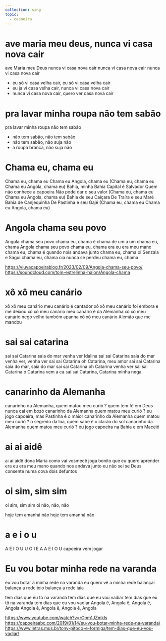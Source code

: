 ```yaml
---
collection: sing
topic:
  - capoeira
---
```

# ave maria meu deus, nunca vi casa nova cair

ave Maria meu Deus
nunca vi casa nova cair
nunca vi casa nova cair
nunca vi casa nova cair

- eu só vi casa velha cair, eu só vi casa velha cair
- eu ja vi casa velha cair, nunca vi casa nova cair
- nunca vi casa nova cair, quero ver casa nova cair

# pra lavar minha roupa não tem sabão

pra lavar minha roupa não tem sabão

- não tem sabão, não tem sabão
- não tem sabão, não suja não
- a roupa branca, não suja não

# Chama eu, chama eu

Chama eu, chama eu
Chama eu Angola, chama eu
(Chama eu, chama eu
Chama eu Angola, chama eu)
Bahia, minha Bahia
Capital é Salvador
Quem não conhece a capoeira
Não pode dar o seu valor
(Chama eu, chama eu
Chama eu Angola, chama eu)
Bahia de seu Caiçara
De Traíra e seu Maré
Bahia de Canjequinha
De Pastinha e seu Gajé
(Chama eu, chama eu
Chama eu Angola, chama eu)

# Angola chama seu povo

Angola chama seu povo
chama eu, chama
é chama de um a um
chama eu, chama
Angola chama seu povo
chama eu, chama
era eu era meu mano
chama eu, chama
é quando nois andava junto
chama eu, chama
oi Senzala e Sagui
chama eu, chama
oia nunca se perdeu
chama eu, chama

https://viuvacapoeirablog.fr/2023/02/09/Angola-chama-seu-povo/
https://soundcloud.com/tom-estrelinha-haion/Angola-chama

# xô xô meu canário

xô xô meu canário
meu canário é cantador
xô xô meu canário
foi embora e me deixou
xô xô meu canário
meu canário é da Alemanha
xô xô meu canário
nego velho também apanha
xô xô meu canário
Alemão que me mandou

# sai sai catarina

sai sai Catarina 
saia do mar venha ver Idalina
sai sai Catarina 
saia do mar venha ver, venha ver 
sai sai Catarina 
oh Catarina, meu amor 
sai sai Catarina 
saia do mar, saia do mar 
sai sai Catarina 
oh Catarina venha ver 
sai sai Catarina 
o Catarina vem a ca
sai sai Catarina,
Catarina minha nega

# canarinho da Alemanha

canarinho da Alemanha,
quem matou meu curió ?
quem tem fé em Deus
nunca cai em bozó
canarinho da Alemanha
quem matou meu curió ?
eu jogo capoeira,
mas Pastinha é o maior
canarinho da Alemanha
quem matou meu curió ?
o segredo da lua,
quem sabe é o clarão do sol
canarinho da Alemanha
quem matou meu curió ?
eu jogo capoeira
na Bahia e em Maceió

# ai ai aidê

ai ai aidê
dona Maria como vai vosmecê
joga bonito que eu quero aprender
era eu era meu mano
quando nos andava junto
eu não sei se Deus consente
numa cova dois defuntos

# oi sim, sim sim

oi sim, sim sim
oi não, não, não

hoje tem amanhá não
hoje tem amanhá não

# a e i o u

A E I O U
U O I E A
A E I O U
capoeira vem jogar

# Eu vou botar minha rede na varanda

eu vou botar a minha rede na varanda
eu quero vê a minha rede balançar
balança a rede ioio
balança a rede iaia

tem dias que eu tô na varanda
tem dias que eu vou vadiar
tem dias que eu tô na varanda
tem dias que eu vou vadiar
Angola ê, Angola ê, Angola ê, Angola
Angola ê, Angola ê, Angola ê, Angola

https://www.youtube.com/watch?v=rCpm1JZmkls
https://capoeiraabc.com/2019/01/14/eu-vou-botar-minha-rede-na-varanda/
https://www.letras.mus.br/tony-pitoco-e-formiga/tem-dias-que-eu-vou-vadiar/
